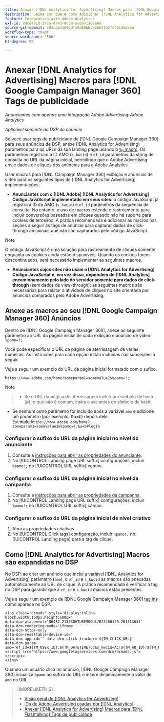 ```yaml
---
title: Anexar [!DNL Analytics for Advertising] Macros para [!DNL Google Campaign Manager 360] Tags de publicidade
description: Saiba por que e como adicionar [!DNL Analytics for Advertising] macros para o seu [!DNL Google Campaign Manager 360] tags de publicidade
feature: Integration with Adobe Analytics
exl-id: 89cd4e1d-277a-4a43-9c38-ae6641302e09
source-git-commit: 703cda43e96dfa9d80bbce2d64192fc461d5dbae
workflow-type: tm+mt
source-wordcount: '500'
ht-degree: 0%

---
```


# Anexar [!DNL Analytics for Advertising] Macros para [!DNL Google Campaign Manager 360] Tags de publicidade

*Anunciantes com apenas uma integração Adobe Advertising-Adobe Analytics*

*Aplicável somente ao DSP do anúncio*

Se você usar tags de publicidade de [!DNL Google Campaign Manager 360] para seus anúncios de DSP, anexe [!DNL Analytics for Advertising] parâmetros para os URLs da sua landing page usando o [`%p` macro](https://support.google.com/campaignmanager/table/6096962). Os parâmetros registram a ID AMO (`s_kwcid`) e `ef_id` parâmetros da string de consulta no URL da página inicial, permitindo que o Adobe Advertising envie dados de cliques dos anúncios para a Adobe Analytics.

Usar macros para [!DNL Campaign Manager 360] exibição e anúncios de vídeo para os seguintes tipos de [!DNL Analytics for Advertising] implementações:

* **Anunciantes com o [!DNL Adobe] [!DNL Analytics for Advertising] Código JavaScript implementado em seus sites**: o código JavaScript já registra a ID do AMO (`s_kwcid`) e `ef_id` parâmetros da sequência de consulta. No entanto, o uso de macros estende o rastreamento para incluir conversões baseadas em cliques quando não há suporte para cookies de terceiros. A prática recomendada é adicionar as macros nas seções a seguir às tags de anúncio para capturar dados de click-through adicionais que não são capturados pelo código JavaScript.

>[!NOTE]
>
>O código JavaScript é uma solução para rastreamento de cliques somente enquanto os cookies ainda estão disponíveis. Quando os cookies forem descontinuados, será necessário implementar as seguintes macros.

* **Anunciantes cujos sites não usam o [!DNL Analytics for Advertising] Código JavaScript e, em vez disso, dependem de [!DNL Analytics] encaminhamento pelo lado do servidor somente para dados de click-through** (sem dados de view-through): as seguintes macros são necessárias para relatar a atividade de cliques no site orientada por anúncios comprados pelo Adobe Advertising.

## Anexe as macros ao seu [!DNL Google Campaign Manager 360] Anúncios

Dentro de [!DNL Google Campaign Manager 360], anexe ao seguinte parâmetro ao URL da página inicial de cada exibição e anúncio de vídeo: `%pamo=!;`

Você pode especificar o URL da página de aterrissagem de várias maneiras. As instruções para cada opção estão incluídas nas subseções a seguir.

Veja a seguir um exemplo do URL da página inicial formatado com o sufixo.

```
https://www.adobe.com/home?someparam1=somevalue1&%pamo=!;
```

>[!NOTE]
>
>>* Se o URL da página de aterrissagem incluir um símbolo de hash (#), o que não é comum, insira o `amo` antes do símbolo de hash.
>* Se nenhum outro parâmetro for incluído após a variável `amo` e adicione um parâmetro (por exemplo, &amp;a=b) depois dele. Exemplo:`https://www.adobe.com/home?someparam1=somevalue1&%pamo=!;&a=b#login`

### Configurar o sufixo do URL da página inicial no nível do anunciante

1. Consulte a [instruções para abrir as propriedades do anunciante](https://support.google.com/campaignmanager/answer/2829344).
1. No [!UICONTROL Landing page URL suffix] configurações, incluir `%pamo!;` no [!UICONTROL URL suffix] campo.

### Configurar o sufixo do URL da página inicial no nível da campanha

1. Consulte a [instruções para abrir as propriedades da campanha](https://support.google.com/campaignmanager/answer/2838056#set).
1. No [!UICONTROL Landing page URL suffix] configurações, incluir `%pamo!;` no [!UICONTROL URL suffix] campo.

### Configurar o sufixo do URL da página inicial de nível criativo

1. Abra as propriedades criativas.
1. No [!UICONTROL Click tags] configuração, incluir `%pamo!;` no [!UICONTROL Landing page] para a tag de clique.

## Como [!DNL Analytics for Advertising] Macros são expandidas no DSP

No DSP, ao criar um anúncio que inclui a variável [!DNL Analytics for Advertising] parâmetro (`amo`), o `ef_id` e `s_kwcid` as macros são anexadas automaticamente ao URL de clique. A prática recomendada é verificar a tag no DSP para garantir que a `ef_id` e `s_kwcid` macros estão presentes.

Veja a seguir um exemplo de [!DNL Google Campaign Manager 360] [tag ins](https://support.google.com/campaignmanager/answer/6080468) como aparece no DSP.

```
<ins class='dcmads' style='display:inline-block;width:160px;height:600px'
data-dcm-placement='N6482.2155306TUBEMOGUL/B23486129.261313631'
data-dcm-rendering-mode='iframe'
data-dcm-https-only
data-dcm-resettable-device-id=''
data-dcm-app-id='' data-dcm-click-tracker='${TM_CLICK_URL}'
data-dcm-param-amo='ef_id=${TM_USER_ID}:${TM_DATETIME}:d&s_kwcid=AC!${TM_AD_ID}!${TM_PLACEMENT_ID}'>
<script src='https://www.googletagservices.com/dcm/dcmads.js'></script>
</ins>
```

Quando um usuário clica no anúncio, [!DNL Google Campaign Manager 360] visualiza `%pamo` no sufixo do URL e insere dinamicamente o valor de `amo` no URL.

>[!MORELIKETHIS]
>
>* [Visão geral do [!DNL Analytics for Advertising]](overview.md)
>* [IDs de Adobe Advertising usadas por [!DNL Analytics]](/help/integrations/analytics/ids.md)
>* [Anexar [!DNL Analytics for Advertising] Macros para [!DNL Flashtalking] Tags de publicidade](macros-flashtalking.md)
